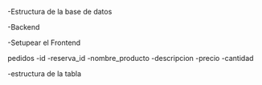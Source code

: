 -Estructura de la base de datos

-Backend

-Setupear el Frontend

pedidos
-id
-reserva_id
-nombre_producto
-descripcion
-precio
-cantidad

-estructura de la tabla

